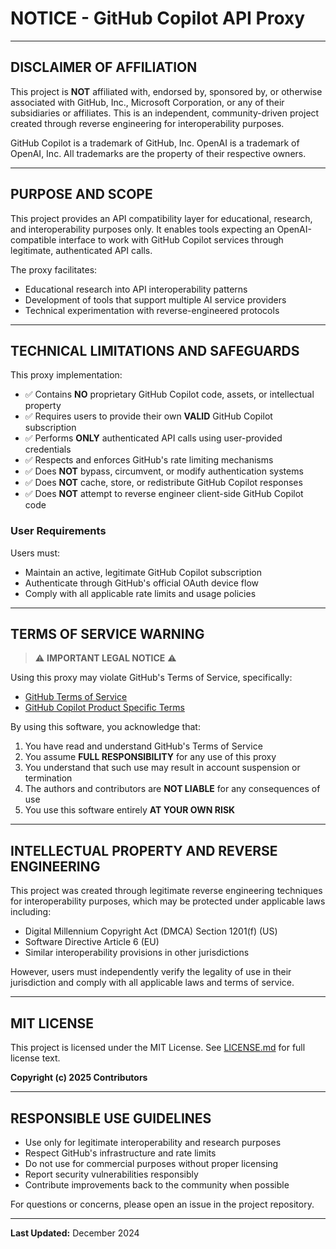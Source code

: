 # NOTICE - GitHub Copilot API Proxy

---

## DISCLAIMER OF AFFILIATION

This project is **NOT** affiliated with, endorsed by, sponsored by, or otherwise associated with GitHub, Inc., Microsoft Corporation, or any of their subsidiaries or affiliates. This is an independent, community-driven project created through reverse engineering for interoperability purposes.

GitHub Copilot is a trademark of GitHub, Inc. OpenAI is a trademark of OpenAI, Inc. All trademarks are the property of their respective owners.

---

## PURPOSE AND SCOPE

This project provides an API compatibility layer for educational, research, and interoperability purposes only. It enables tools expecting an OpenAI-compatible interface to work with GitHub Copilot services through legitimate, authenticated API calls.

The proxy facilitates:
- Educational research into API interoperability patterns
- Development of tools that support multiple AI service providers
- Technical experimentation with reverse-engineered protocols

---

## TECHNICAL LIMITATIONS AND SAFEGUARDS

This proxy implementation:

- ✅ Contains **NO** proprietary GitHub Copilot code, assets, or intellectual property
- ✅ Requires users to provide their own **VALID** GitHub Copilot subscription
- ✅ Performs **ONLY** authenticated API calls using user-provided credentials
- ✅ Respects and enforces GitHub's rate limiting mechanisms
- ✅ Does **NOT** bypass, circumvent, or modify authentication systems
- ✅ Does **NOT** cache, store, or redistribute GitHub Copilot responses
- ✅ Does **NOT** attempt to reverse engineer client-side GitHub Copilot code

### User Requirements

Users must:
- Maintain an active, legitimate GitHub Copilot subscription
- Authenticate through GitHub's official OAuth device flow
- Comply with all applicable rate limits and usage policies

---

## TERMS OF SERVICE WARNING

> ⚠️ **IMPORTANT LEGAL NOTICE** ⚠️

Using this proxy may violate GitHub's Terms of Service, specifically:
- [GitHub Terms of Service](https://docs.github.com/en/site-policy/github-terms/github-terms-of-service)
- [GitHub Copilot Product Specific Terms](https://github.com/features/copilot/terms)

By using this software, you acknowledge that:

1. You have read and understand GitHub's Terms of Service
2. You assume **FULL RESPONSIBILITY** for any use of this proxy
3. You understand that such use may result in account suspension or termination
4. The authors and contributors are **NOT LIABLE** for any consequences of use
5. You use this software entirely **AT YOUR OWN RISK**

---

## INTELLECTUAL PROPERTY AND REVERSE ENGINEERING

This project was created through legitimate reverse engineering techniques for interoperability purposes, which may be protected under applicable laws including:

- Digital Millennium Copyright Act (DMCA) Section 1201(f) (US)
- Software Directive Article 6 (EU)
- Similar interoperability provisions in other jurisdictions

However, users must independently verify the legality of use in their jurisdiction and comply with all applicable laws and terms of service.

---

## MIT LICENSE

This project is licensed under the MIT License. See [LICENSE.md](LICENSE.md) for full license text.

**Copyright (c) 2025 Contributors**

---

## RESPONSIBLE USE GUIDELINES

- Use only for legitimate interoperability and research purposes
- Respect GitHub's infrastructure and rate limits
- Do not use for commercial purposes without proper licensing
- Report security vulnerabilities responsibly
- Contribute improvements back to the community when possible

For questions or concerns, please open an issue in the project repository.

---

**Last Updated:** December 2024